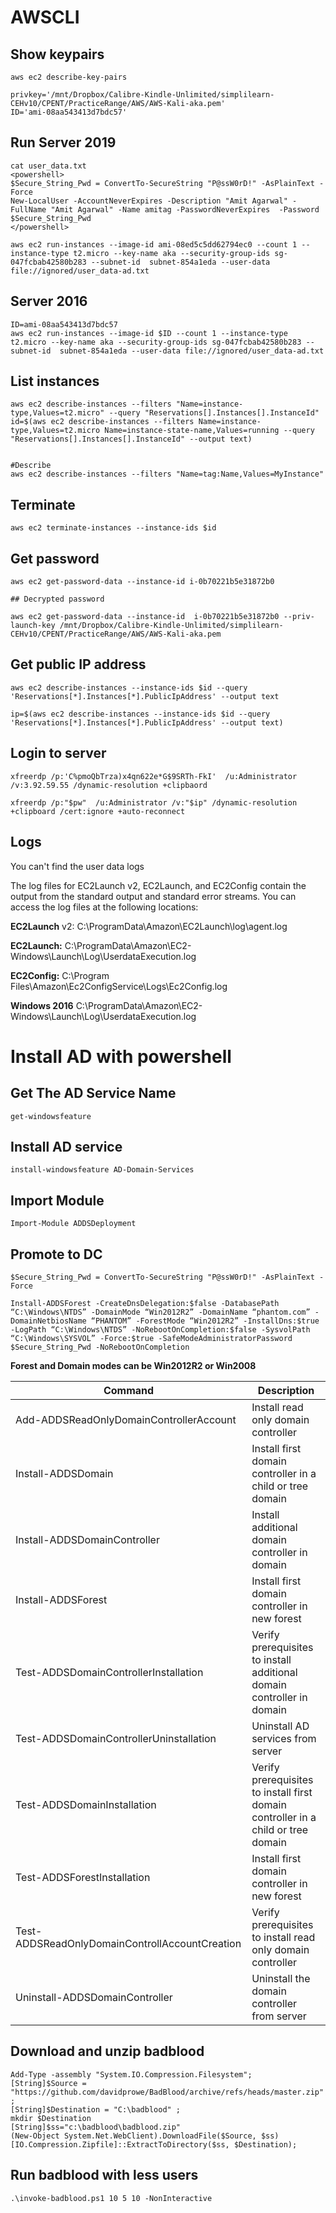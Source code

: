# AWSCLI



## Show keypairs

```
aws ec2 describe-key-pairs
```

```
privkey='/mnt/Dropbox/Calibre-Kindle-Unlimited/simplilearn-CEHv10/CPENT/PracticeRange/AWS/AWS-Kali-aka.pem'
ID='ami-08aa543413d7bdc57'
```





## Run Server 2019



```
cat user_data.txt 
<powershell>
$Secure_String_Pwd = ConvertTo-SecureString "P@ssW0rD!" -AsPlainText -Force
New-LocalUser -AccountNeverExpires -Description "Amit Agarwal" -FullName "Amit Agarwal" -Name amitag -PasswordNeverExpires  -Password $Secure_String_Pwd
</powershell>

```





```
aws ec2 run-instances --image-id ami-08ed5c5dd62794ec0 --count 1 --instance-type t2.micro --key-name aka --security-group-ids sg-047fcbab42580b283 --subnet-id  subnet-854a1eda --user-data file://ignored/user_data-ad.txt
```





## Server 2016



```
ID=ami-08aa543413d7bdc57
aws ec2 run-instances --image-id $ID --count 1 --instance-type t2.micro --key-name aka --security-group-ids sg-047fcbab42580b283 --subnet-id  subnet-854a1eda --user-data file://ignored/user_data-ad.txt
```





## List instances



```
aws ec2 describe-instances --filters "Name=instance-type,Values=t2.micro" --query "Reservations[].Instances[].InstanceId"
id=$(aws ec2 describe-instances --filters Name=instance-type,Values=t2.micro Name=instance-state-name,Values=running --query "Reservations[].Instances[].InstanceId" --output text)


#Describe
aws ec2 describe-instances --filters "Name=tag:Name,Values=MyInstance"
```





## Terminate



```
aws ec2 terminate-instances --instance-ids $id
```



## Get password



```
aws ec2 get-password-data --instance-id i-0b70221b5e31872b0

## Decrypted password

aws ec2 get-password-data --instance-id  i-0b70221b5e31872b0 --priv-launch-key /mnt/Dropbox/Calibre-Kindle-Unlimited/simplilearn-CEHv10/CPENT/PracticeRange/AWS/AWS-Kali-aka.pem
```


## Get public IP address



```
aws ec2 describe-instances --instance-ids $id --query 'Reservations[*].Instances[*].PublicIpAddress' --output text

ip=$(aws ec2 describe-instances --instance-ids $id --query 'Reservations[*].Instances[*].PublicIpAddress' --output text)

```



## Login to server



```
xfreerdp /p:'C%pmoQbTrza)x4qn622e*G$9SRTh-FkI'  /u:Administrator /v:3.92.59.55 /dynamic-resolution +clipbaord

xfreerdp /p:"$pw"  /u:Administrator /v:"$ip" /dynamic-resolution +clipboard /cert:ignore +auto-reconnect
```



## Logs



You can't find the user data logs

The log files for EC2Launch v2, EC2Launch, and EC2Config  contain the output from the standard output and standard error streams.  You can access the log files at the following locations:

**EC2Launch** v2: C:\ProgramData\Amazon\EC2Launch\log\agent.log

**EC2Launch:** C:\ProgramData\Amazon\EC2-Windows\Launch\Log\UserdataExecution.log

**EC2Config:** C:\Program Files\Amazon\Ec2ConfigService\Logs\Ec2Config.log

**Windows 2016** C:\ProgramData\Amazon\EC2-Windows\Launch\Log\UserdataExecution.log

# Install AD with powershell



## Get The AD Service Name



```
get-windowsfeature
```



## Install AD service



```
install-windowsfeature AD-Domain-Services
```



## Import Module



```
Import-Module ADDSDeployment
```



## Promote to DC



```
$Secure_String_Pwd = ConvertTo-SecureString "P@ssW0rD!" -AsPlainText -Force

Install-ADDSForest -CreateDnsDelegation:$false -DatabasePath “C:\Windows\NTDS” -DomainMode “Win2012R2” -DomainName “phantom.com” -DomainNetbiosName “PHANTOM” -ForestMode “Win2012R2” -InstallDns:$true -LogPath “C:\Windows\NTDS” -NoRebootOnCompletion:$false -SysvolPath “C:\Windows\SYSVOL” -Force:$true -SafeModeAdministratorPassword $Secure_String_Pwd -NoRebootOnCompletion
```





**Forest and Domain modes can be Win2012R2 or Win2008**



| **Command**                                    | **Description**                                              |
| ---------------------------------------------- | ------------------------------------------------------------ |
| Add-ADDSReadOnlyDomainControllerAccount        | Install read only domain controller                          |
| Install-ADDSDomain                             | Install first domain controller in a child or tree domain    |
| Install-ADDSDomainController                   | Install additional domain controller in domain               |
| Install-ADDSForest                             | Install first domain controller in new forest                |
| Test-ADDSDomainControllerInstallation          | Verify prerequisites to install additional domain controller in domain |
| Test-ADDSDomainControllerUninstallation        | Uninstall AD services from server                            |
| Test-ADDSDomainInstallation                    | Verify prerequisites to install first domain controller in a child or tree domain |
| Test-ADDSForestInstallation                    | Install first domain controller in new forest                |
| Test-ADDSReadOnlyDomainControllAccountCreation | Verify prerequisites to install read only domain controller  |
| Uninstall-ADDSDomainController                 | Uninstall the domain controller from server                  |





## Download and unzip badblood



```
Add-Type -assembly "System.IO.Compression.Filesystem";
[String]$Source = "https://github.com/davidprowe/BadBlood/archive/refs/heads/master.zip" ;
[String]$Destination = "C:\badblood" ;
mkdir $Destination
[String]$ss="c:\badblood\badblood.zip"
(New-Object System.Net.WebClient).DownloadFile($Source, $ss)
[IO.Compression.Zipfile]::ExtractToDirectory($ss, $Destination);
```





## Run badblood with less users



```
.\invoke-badblood.ps1 10 5 10 -NonInteractive
```

